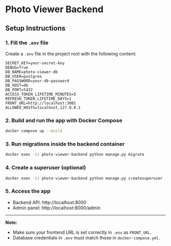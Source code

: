 # Photo Viewer Backend

## Setup Instructions

### 1. Fill the `.env` file
Create a `.env` file in the project root with the following content:

```
SECRET_KEY=your-secret-key
DEBUG=True
DB_NAME=photo-viewer-db
DB_USER=postgres
DB_PASSWORD=your-db-password
DB_HOST=db
DB_PORT=5432
ACCESS_TOKEN_LIFETIME_MINUTES=5
REFRESH_TOKEN_LIFETIME_DAYS=1
FRONT_URL=http://localhost:3001
ALLOWED_HOSTS=localhost,127.0.0.1
```

### 2. Build and run the app with Docker Compose

```bash
docker compose up --build
```

### 3. Run migrations inside the backend container

```bash
docker exec -it photo-viewer-backend python manage.py migrate
```

### 4. Create a superuser (optional)

```bash
docker exec -it photo-viewer-backend python manage.py createsuperuser
```

### 5. Access the app
- Backend API: http://localhost:8000
- Admin panel: http://localhost:8000/admin

---

**Note:**
- Make sure your frontend URL is set correctly in `.env` as `FRONT_URL`.
- Database credentials in `.env` must match those in `docker-compose.yml`.
